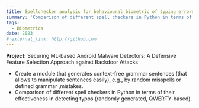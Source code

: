 ```yaml
---
title: Spellchecker analysis for behavioural biometric of typing errors scenario
summary: 'Comparison of different spell checkers in Python in terms of their effectiveness in detecting typos (randomly generated, QWERTY-based).'
tags:
  - Biometrics
date: 2023
# external_link: http://github.com
---
```

**Project:** Securing ML-based Android Malware Detectors: A Defensive Feature Selection Approach against Backdoor Attacks
- Create a module that generates context-free grammar sentences (that allows to manipulate sentences easily), e.g., by random misspells or defined grammar ,mistakes.
- Comparison of different spell checkers in Python in terms of their effectiveness in detecting typos (randomly generated, QWERTY-based).

